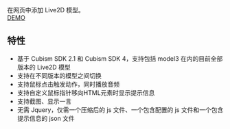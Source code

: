在网页中添加 Live2D 模型。  
[DEMO](https://demo.bronya.moe)  

## 特性

- 基于 Cubism SDK 2.1 和 Cubism SDK 4，支持包括 model3 在内的目前全部版本的 Live2D 模型
- 支持在不同版本的模型之间切换
- 支持鼠标点击触发动作，同时播放音频
- 支持自定义鼠标指针移向HTML元素时显示提示信息
- 支持截图、显示一言
- 无需 Jquery，仅需一个压缩后的 js 文件、一个包含配置的 js 文件和一个包含提示信息的 json 文件